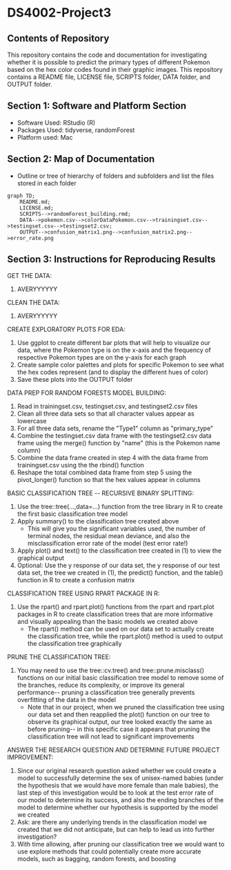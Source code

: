 # DS4002-Project3 

## Contents of Repository
This repository contains the code and documentation for investigating whether it is possible to predict the primary types of different Pokemon based on the hex color codes found in their graphic images. This repository contains a README file, LICENSE file, SCRIPTS folder, DATA folder, and OUTPUT folder. 

## Section 1: Software and Platform Section
- Software Used: RStudio (R)
- Packages Used: tidyverse, randomForest
- Platform used: Mac

## Section 2: Map of Documentation 

- Outline or tree of hierarchy of folders and subfolders and list the files stored in each folder
```mermaid
graph TD;
    README.md;
    LICENSE.md;
    SCRIPTS-->randomForest_building.rmd;
    DATA-->pokemon.csv-->colorDataPokemon.csv-->trainingset.csv-->testingset.csv-->testingset2.csv;
    OUTPUT-->confusion_matrix1.png-->confusion_matrix2.png-->error_rate.png
```

## Section 3: Instructions for Reproducing Results

GET THE DATA:
1. AVERYYYYYY 

CLEAN THE DATA:
1. AVERYYYYYY

CREATE EXPLORATORY PLOTS FOR EDA:
1. Use ggplot to create different bar plots that will help to visualize our data, where the Pokemon type is on the x-axis and the frequency of respective Pokemon types are on  the y-axis for each graph
2. Create sample color palettes and plots for specific Pokemon to see what the hex codes represent (and to display the different hues of color)
3. Save these plots into the OUTPUT folder

DATA PREP FOR RANDOM FORESTS MODEL BUILDING:
1. Read in trainingset.csv, testingset.csv, and testingset2.csv files
2. Clean all three data sets so that all character values appear as lowercase
3. For all three data sets, rename the "Type1" column as "primary_type"
4. Combine the testingset.csv data frame with the testingset2.csv data frame using the merge() function by "name" (this is the Pokemon name column)
5. Combine the data frame created in step 4 with the data frame from trainingset.csv using the the rbind() function
6. Reshape the total combined data frame from step 5 using the pivot_longer() function so that the hex values appear in columns
   
BASIC CLASSIFICATION TREE -- RECURSIVE BINARY SPLITTING:

1. Use the tree::tree(...,data=...) function from the tree library in R to create the first basic classification tree model
2. Apply summary() to the classification tree created above
   - This will give you the significant variables used, the number of terminal nodes, the residual mean deviance, and also the misclassification error rate of the model (test error rate!)
3. Apply plot() and text() to the classification tree created in (1) to view the graphical output
4. Optional: Use the y response of our data set, the y response of our test data set, the tree we created in (1), the predict() function, and the table() function in R to create a confusion matrix

CLASSIFICATION TREE USING RPART PACKAGE IN R:
1. Use the rpart() and rpart.plot() functions from the rpart and rpart.plot packages in R to create classification trees that are more informative and visually appealing than the basic models we created above
   - The rpart() method can be used on our data set to actually create the classification tree, while the rpart.plot() method is used to output the classification tree graphically

PRUNE THE CLASSIFICATION TREE:
1. You may need to use the tree::cv.tree() and tree::prune.misclass() functions on our initial basic classification tree model to remove some of the branches, reduce its complexity, or improve its general performance-- pruning a classification tree generally prevents overfitting of the data in the model
   - Note that in our project, when we pruned the classification tree using our data set and then reapplied the plot() function on our tree to observe its graphical output, our tree looked exactly the same as before pruning-- in this specific case it appears that pruning the classification tree will not lead to significant improvements

ANSWER THE RESEARCH QUESTION AND DETERMINE FUTURE PROJECT IMPROVEMENT:
1. Since our original research question asked whether we could create a model to successfully determine the sex of unisex-named babies (under the hypothesis that we would have more female than male babies), the last step of this investigation would be to look at the test error rate of our model to determine its success, and also the ending branches of the model to determine whether our hypothesis is supported by the model we created
2. Ask: are there any underlying trends in the classification model we created that we did not anticipate, but can help to lead us into further investigation?
3. With time allowing, after pruning our classification tree we would want to use explore methods that could potentially create more accurate models, such as bagging, random forests, and boosting

